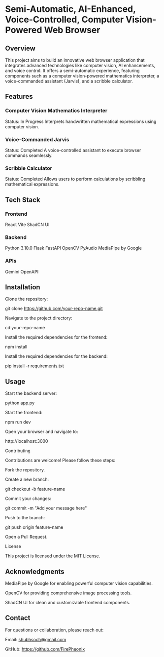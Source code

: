 # Semi-Automatic, AI-Enhanced, Voice-Controlled, Computer Vision-Powered Web Browser
## Overview

This project aims to build an innovative web browser application that integrates advanced technologies like computer vision, AI enhancements, and voice control. It offers a semi-automatic experience, featuring components such as a computer vision-powered mathematics interpreter, a voice-commanded assistant (Jarvis), and a scribble calculator.

## Features

### Computer Vision Mathematics Interpreter
Status: In Progress
Interprets handwritten mathematical expressions using computer vision.

### Voice-Commanded Jarvis
Status: Completed
A voice-controlled assistant to execute browser commands seamlessly.

### Scribble Calculator
Status: Completed
Allows users to perform calculations by scribbling mathematical expressions.

## Tech Stack

### Frontend
React
Vite
ShadCN UI

### Backend
Python 3.10.0
Flask
FastAPI
OpenCV
PyAudio
MediaPipe by Google

### APIs
Gemini
OpenAPI

## Installation

Clone the repository:

git clone https://github.com/your-repo-name.git

Navigate to the project directory:

cd your-repo-name

Install the required dependencies for the frontend:

npm install

Install the required dependencies for the backend:

pip install -r requirements.txt

## Usage

Start the backend server:

python app.py

Start the frontend:

npm run dev

Open your browser and navigate to:

http://localhost:3000


Contributing

Contributions are welcome! Please follow these steps:

Fork the repository.

Create a new branch:

git checkout -b feature-name

Commit your changes:

git commit -m "Add your message here"

Push to the branch:

git push origin feature-name

Open a Pull Request.

License

This project is licensed under the MIT License.

## Acknowledgments

MediaPipe by Google for enabling powerful computer vision capabilities.

OpenCV for providing comprehensive image processing tools.

ShadCN UI for clean and customizable frontend components.

## Contact
For questions or collaboration, please reach out:

Email: shubhsoch@gmail.com

GitHub: https://github.com/FirePheonix
